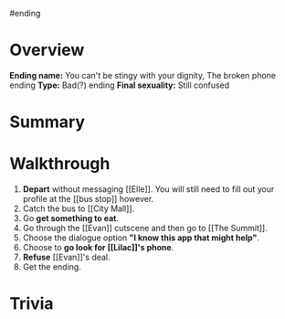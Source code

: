 #ending 

# Overview
**Ending name:** You can't be stingy with your dignity, The broken phone ending
**Type:** Bad(?) ending
**Final sexuality:** Still confused



# Summary


# Walkthrough
1. **Depart** without messaging [[Elle]]. You will still need to fill out your profile at the [[bus stop]] however.
2. Catch the bus to [[City Mall]].
3. Go **get something to eat**.
4. Go through the [[Evan]] cutscene and then go to [[The Summit]].
5. Choose the dialogue option **"I know this app that might help"**.
6. Choose to **go look for [[Lilac]]'s phone**.
7. **Refuse** [[Evan]]'s deal.
8. Get the ending.

# Trivia